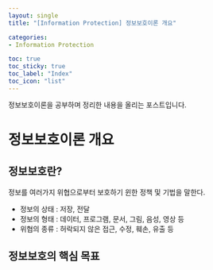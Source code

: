 ```yaml
---
layout: single
title: "[Information Protection] 정보보호이론 개요"

categories:
- Information Protection

toc: true
toc_sticky: true
toc_label: "Index"
toc_icon: "list"
---
```


정보보호이론을 공부하며 정리한 내용을 올리는 포스트입니다.

# 정보보호이론 개요

## 정보보호란?

정보를 여러가지 위협으로부터 보호하기 윈한 정책 및 기법을 말한다.

- 정보의 상태 : 저장, 전달
- 정보의 형태 : 데이터, 프로그램, 문서, 그림, 음성, 영상 등
- 위협의 종류 : 허락되지 않은 접근, 수정, 훼손, 유출 등

## 정보보호의 핵심 목표
